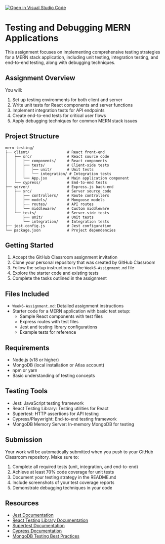 [![Open in Visual Studio Code](https://classroom.github.com/assets/open-in-vscode-2e0aaae1b6195c2367325f4f02e2d04e9abb55f0b24a779b69b11b9e10269abc.svg)](https://classroom.github.com/online_ide?assignment_repo_id=19930366&assignment_repo_type=AssignmentRepo)
# Testing and Debugging MERN Applications

This assignment focuses on implementing comprehensive testing strategies for a MERN stack application, including unit testing, integration testing, and end-to-end testing, along with debugging techniques.

## Assignment Overview

You will:
1. Set up testing environments for both client and server
2. Write unit tests for React components and server functions
3. Implement integration tests for API endpoints
4. Create end-to-end tests for critical user flows
5. Apply debugging techniques for common MERN stack issues

## Project Structure

```
mern-testing/
├── client/                 # React front-end
│   ├── src/                # React source code
│   │   ├── components/     # React components
│   │   ├── tests/          # Client-side tests
│   │   │   ├── unit/       # Unit tests
│   │   │   └── integration/ # Integration tests
│   │   └── App.jsx         # Main application component
│   └── cypress/            # End-to-end tests
├── server/                 # Express.js back-end
│   ├── src/                # Server source code
│   │   ├── controllers/    # Route controllers
│   │   ├── models/         # Mongoose models
│   │   ├── routes/         # API routes
│   │   └── middleware/     # Custom middleware
│   └── tests/              # Server-side tests
│       ├── unit/           # Unit tests
│       └── integration/    # Integration tests
├── jest.config.js          # Jest configuration
└── package.json            # Project dependencies
```

## Getting Started

1. Accept the GitHub Classroom assignment invitation
2. Clone your personal repository that was created by GitHub Classroom
3. Follow the setup instructions in the `Week6-Assignment.md` file
4. Explore the starter code and existing tests
5. Complete the tasks outlined in the assignment

## Files Included

- `Week6-Assignment.md`: Detailed assignment instructions
- Starter code for a MERN application with basic test setup:
  - Sample React components with test files
  - Express routes with test files
  - Jest and testing library configurations
  - Example tests for reference

## Requirements

- Node.js (v18 or higher)
- MongoDB (local installation or Atlas account)
- npm or yarn
- Basic understanding of testing concepts

## Testing Tools

- Jest: JavaScript testing framework
- React Testing Library: Testing utilities for React
- Supertest: HTTP assertions for API testing
- Cypress/Playwright: End-to-end testing framework
- MongoDB Memory Server: In-memory MongoDB for testing

## Submission

Your work will be automatically submitted when you push to your GitHub Classroom repository. Make sure to:

1. Complete all required tests (unit, integration, and end-to-end)
2. Achieve at least 70% code coverage for unit tests
3. Document your testing strategy in the README.md
4. Include screenshots of your test coverage reports
5. Demonstrate debugging techniques in your code

## Resources

- [Jest Documentation](https://jestjs.io/docs/getting-started)
- [React Testing Library Documentation](https://testing-library.com/docs/react-testing-library/intro/)
- [Supertest Documentation](https://github.com/visionmedia/supertest)
- [Cypress Documentation](https://docs.cypress.io/)
- [MongoDB Testing Best Practices](https://www.mongodb.com/blog/post/mongodb-testing-best-practices) 